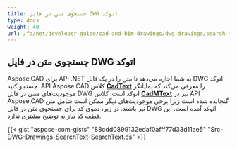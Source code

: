 ```yaml
---
title: جستجوی متن در فایل DWG اتوکد
type: docs
weight: 40
url: /fa/net/developer-guide/cad-and-bim-drawings/dwg-drawings/search-text-in-dwg-autocad-file/
---
```


## **جستجوی متن در فایل DWG اتوکد**
Aspose.CAD برای API .NET به شما اجازه می‌دهد تا متن را در یک فایل DWG اتوکد جستجو کنید. API Aspose.CAD کلاس [**CadText**](https://reference.aspose.com/cad/net/aspose.cad.fileformats.cad.cadobjects/cadtext) را معرفی می‌کند که نمایانگر موجودیت‌های متنی در فایل DWG اتوکد است. کلاس [**CadMText**](https://reference.aspose.com/cad/net/aspose.cad.fileformats.cad.cadobjects/cadmtext) نیز در API Aspose.CAD گنجانده شده است زیرا برخی موجودیت‌های دیگر ممکن است شامل متن نیز باشند. در زیر، دموی کد برای جستجوی متن در فایل DWG اتوکد آمده است. این قطعه کد نیاز به توضیح بیشتری ندارد.

{{< gist "aspose-com-gists" "88cdd0899132edaf0afff77d33d11ae5" "Src-DWG-Drawings-SearchText-SearchText.cs" >}}

